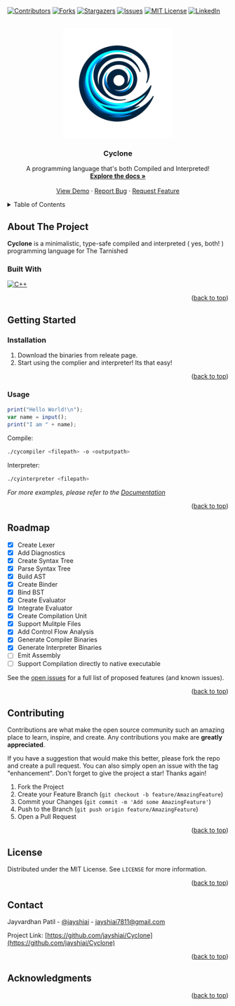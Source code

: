 <a id="readme-top"></a>

[![Contributors][contributors-shield]][contributors-url]
[![Forks][forks-shield]][forks-url]
[![Stargazers][stars-shield]][stars-url]
[![Issues][issues-shield]][issues-url]
[![MIT License][license-shield]][license-url]
[![LinkedIn][linkedin-shield]][linkedin-url]

<!-- PROJECT LOGO -->
<br />
<div align="center">
  <a href="https://github.com/jayshiai/Cyclone">
    <img src="resources/logo.png" 
    alt="Logo" width="250" height="250">
  </a>

  <h3 align="center">Cyclone</h3>

  <p align="center">
    A programming language that's both Compiled and Interpreted!
    <br />
    <a href="https://cy.3dubs.in"><strong>Explore the docs »</strong></a>
    <br />
    <br />
    <a href="https://cy.3dubs.in/demo">View Demo</a>
    ·
    <a href="https://github.com/jayshiai/Cyclone/issues/new?labels=bug&template=bug-report---.md">Report Bug</a>
    ·
    <a href="https://github.com/jayshiai/Cyclone/issues/new?labels=enhancement&template=feature-request---.md">Request Feature</a>
  </p>
</div>

<!-- TABLE OF CONTENTS -->
<details>
  <summary>Table of Contents</summary>
  <ol>
    <li>
      <a href="#about-the-project">About The Project</a>
      <ul>
        <li><a href="#built-with">Built With</a></li>
      </ul>
    </li>
    <li>
      <a href="#getting-started">Getting Started</a>
      <ul>
        <li><a href="#installation">Installation</a></li>
        <li><a href="#usage">Usage</a></li>
      </ul>
    </li>
    <li><a href="#roadmap">Roadmap</a></li>
    <li><a href="#contributing">Contributing</a></li>
    <li><a href="#license">License</a></li>
    <li><a href="#contact">Contact</a></li>
    <li><a href="#acknowledgments">Acknowledgments</a></li>
  </ol>
</details>

<!-- ABOUT THE PROJECT -->

## About The Project

**Cyclone** is a minimalistic, type-safe compiled and interpreted ( yes, both! ) programming language for The Tarnished

### Built With

[![C++][C++]][cpp-url]

<p align="right">(<a href="#readme-top">back to top</a>)</p>

<!-- GETTING STARTED -->

## Getting Started

### Installation

1. Download the binaries from releate page.
2. Start using the complier and interpreter! Its that easy!

<p align="right">(<a href="#readme-top">back to top</a>)</p>

<!-- USAGE EXAMPLES -->

### Usage

```javascript
print("Hello World!\n");
var name = input();
print("I am " + name);
```

Compile:

```bash
./cycompiler <filepath> -o <outputpath>
```

Interpreter:

```bash
./cyinterpreter <filepath>
```

_For more examples, please refer to the [Documentation](https://cy.3dubs.in)_

<p align="right">(<a href="#readme-top">back to top</a>)</p>

<!-- ROADMAP -->

## Roadmap

- [x] Create Lexer
- [x] Add Diagnostics
- [x] Create Syntax Tree
- [x] Parse Syntax Tree
- [x] Build AST
- [x] Create Binder
- [x] Bind BST
- [x] Create Evaluator
- [x] Integrate Evaluator
- [x] Create Compilation Unit
- [x] Support Mulitple Files
- [x] Add Control Flow Analysis
- [x] Generate Compiler Binaries
- [x] Generate Interpreter Binaries
- [ ] Emit Assembly
- [ ] Support Compilation directly to native executable

See the [open issues](https://github.com/jayshiai/Cyclone/issues) for a full list of proposed features (and known issues).

<p align="right">(<a href="#readme-top">back to top</a>)</p>

<!-- CONTRIBUTING -->

## Contributing

Contributions are what make the open source community such an amazing place to learn, inspire, and create. Any contributions you make are **greatly appreciated**.

If you have a suggestion that would make this better, please fork the repo and create a pull request. You can also simply open an issue with the tag "enhancement".
Don't forget to give the project a star! Thanks again!

1. Fork the Project
2. Create your Feature Branch (`git checkout -b feature/AmazingFeature`)
3. Commit your Changes (`git commit -m 'Add some AmazingFeature'`)
4. Push to the Branch (`git push origin feature/AmazingFeature`)
5. Open a Pull Request

<p align="right">(<a href="#readme-top">back to top</a>)</p>

<!-- LICENSE -->

## License

Distributed under the MIT License. See `LICENSE` for more information.

<p align="right">(<a href="#readme-top">back to top</a>)</p>

<!-- CONTACT -->

## Contact

Jayvardhan Patil - [@jayshiai](https://www.reddit.com/user/jayshiai/) - jayshiai7811@gmail.com

Project Link: [https://github.com/jayshiai/Cyclone](https://github.com/jayshiai/Cyclone)

<p align="right">(<a href="#readme-top">back to top</a>)</p>

<!-- ACKNOWLEDGMENTS -->

## Acknowledgments

<p align="right">(<a href="#readme-top">back to top</a>)</p>

<!-- MARKDOWN LINKS & IMAGES -->
<!-- https://www.markdownguide.org/basic-syntax/#reference-style-links -->

[contributors-shield]: https://img.shields.io/github/contributors/jayshiai/Cyclone?style=plastic
[contributors-url]: https://github.com/jayshiai/Cyclone/graphs/contributors
[forks-shield]: https://img.shields.io/github/forks/jayshiai/Cyclone?style=plastic
[forks-url]: https://github.com/jayshiai/Cyclone/network/members
[stars-shield]: https://img.shields.io/github/stars/jayshiai/Cyclone.svg?style=plastic
[stars-url]: https://github.com/jayshiai/Cyclone/stargazers
[issues-shield]: https://img.shields.io/github/issues/jayshiai/Cyclone.svg?style=plastic
[issues-url]: https://github.com/jayshiai/Cyclone/issues
[license-shield]: https://img.shields.io/github/license/jayshiai/Cyclone.svg?style=plastic
[license-url]: https://github.com/jayshiai/Cyclone/blob/master/LICENSE
[linkedin-shield]: https://img.shields.io/badge/-LinkedIn-black.svg?style=plastic&logo=linkedin&colorB=555
[linkedin-url]: https://www.linkedin.com/in/jayvardhan-patil-419b9926b/
[cpp-url]: https://isocpp.org/
[C++]: https://img.shields.io/badge/c++-00599C?style=for-the-badge&logo=cplusplus&logoColor=white
